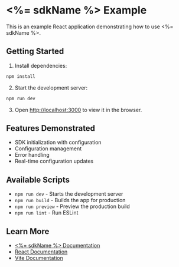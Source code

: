# <%= sdkName %> Example

This is an example React application demonstrating how to use <%= sdkName %>.

## Getting Started

1. Install dependencies:
```bash
npm install
```

2. Start the development server:
```bash
npm run dev
```

3. Open [http://localhost:3000](http://localhost:3000) to view it in the browser.

## Features Demonstrated

- SDK initialization with configuration
- Configuration management
- Error handling
- Real-time configuration updates

## Available Scripts

- `npm run dev` - Starts the development server
- `npm run build` - Builds the app for production
- `npm run preview` - Preview the production build
- `npm run lint` - Run ESLint

## Learn More

- [<%= sdkName %> Documentation](../README.md)
- [React Documentation](https://reactjs.org/)
- [Vite Documentation](https://vitejs.dev/)





